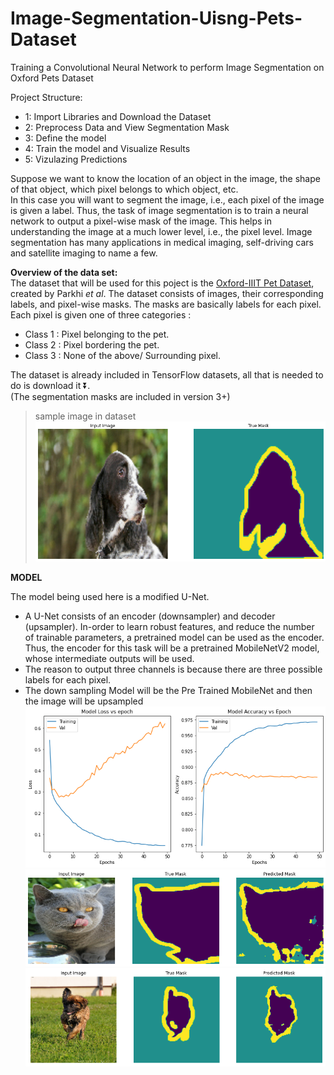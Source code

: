 # Image-Segmentation-Uisng-Pets-Dataset
Training a Convolutional Neural Network to perform Image Segmentation on Oxford Pets Dataset

Project Structure:
* 1: Import Libraries and Download the Dataset
* 2: Preprocess Data and View Segmentation Mask
* 3: Define the model
* 4: Train the model and Visualize Results
* 5: Vizulazing Predictions

Suppose we want to know the location of an object in the image, the shape of that object, which pixel belongs to which object, etc. <br/>
In this case you will want to segment the image, i.e., each pixel of the image is given a label. Thus, the task of image segmentation is to train a neural network to output a pixel-wise mask of the image. This helps in understanding the image at a much lower level, i.e., the pixel level. Image segmentation has many applications in medical imaging, self-driving cars and satellite imaging to name a few. 

**Overview of the data set:** <br/>
The dataset that will be used for this poject is the [Oxford-IIIT Pet Dataset](https://www.robots.ox.ac.uk/~vgg/data/pets/), created by Parkhi *et al*. The dataset consists of images, their corresponding labels, and pixel-wise masks. The masks are basically labels for each pixel. Each pixel is given one of three categories :

*   Class 1 : Pixel belonging to the pet.
*   Class 2 : Pixel bordering the pet.
*   Class 3 : None of the above/ Surrounding pixel.

The dataset is already included in TensorFlow datasets, all that is needed to do is download it ⏬.<br/>
(The segmentation masks are included in version 3+)
>sample image in dataset
![sample dataset](img/dataset.png)

**MODEL**

The model being used here is a modified U-Net.<br/>
* A U-Net consists of an encoder (downsampler) and decoder (upsampler). In-order to learn robust features, and reduce the number of trainable parameters, a pretrained model can be used as the encoder. Thus, the encoder for this task will be a pretrained MobileNetV2 model, whose intermediate outputs will be used.<br/> 
* The reason to output three channels is because there are three possible labels for each pixel.
* The down sampling Model will be the Pre Trained MobileNet and then the image will be upsampled
![graph](img/acc_loss.png)
![result](img/res.png)
![result](img/res2.png)
